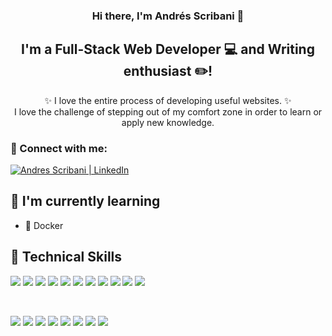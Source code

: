 <h3 align="center">
Hi there, I'm Andrés Scribani 👋
</h3>

<h2 align="center">
I'm a Full-Stack Web Developer 💻 and Writing enthusiast ✏️!
</h2> 

<p align=center>
✨ I love the entire process of developing useful websites. ✨
</br>
I love the challenge of stepping out of my comfort zone in order to learn or apply new knowledge.
</p>

### 🤝 Connect with me:
<a href="https://www.linkedin.com/in/andres-scribani/"><img src="https://img.shields.io/badge/linkedin-%230077B5.svg?style=for-the-badge&logo=linkedin&logoColor=white" alt="Andres Scribani | LinkedIn"/></a>

## 🌱 I'm currently learning

- 🐳 Docker

## 💼 Technical Skills

![](https://img.shields.io/badge/Code-JavaScript-informational?style=flat&logo=JavaScript&color=F7DF1E)
![](https://img.shields.io/badge/Code-Ruby-informational?style=flat&logo=Ruby&color=CC342D)
![](https://img.shields.io/badge/Code-Python-informational?style=flat&logo=Python&color=003B57)
![](https://img.shields.io/badge/Code-Ruby_on_Rails-informational?style=flat&logo=Ruby-On-Rails&color=CC0000)
![](https://img.shields.io/badge/Code-React-informational?style=flat&logo=react&color=61DAFB)
![](https://img.shields.io/badge/Code-Redux-informational?style=flat&logo=Redux&color=764ABC)
![](https://img.shields.io/badge/Code-React_Router-informational?style=flat&logo=react-router&color=white)
![](https://img.shields.io/badge/Code-HTML5-informational?style=flat&logo=HTML5&color=E34F26)
![](https://img.shields.io/badge/Style-CSS3-informational?style=flat&logo=CSS3&color=1572B6)
![](https://img.shields.io/badge/Style-styled--components-informational?style=flat&logo=styled-components&color=DB7093)
![](https://img.shields.io/badge/Databases-PostgreSQL-informational?style=flat&logo=PostgreSQL&color=336791)

</br>

![](https://img.shields.io/badge/Tools-Insomnia-informational?style=flat&logo=insomnia&logoColor=5849BE)
![](https://img.shields.io/badge/Tools-Figma-informational?style=flat&logo=Figma&color=F24E1E)
![](https://img.shields.io/badge/Tools-NPM-informational?style=flat&logo=NPM&color=CB3837)
![](https://img.shields.io/badge/Tools-Yarn-informational?style=flat&logo=Yarn&color=2C8EBB)
![](https://img.shields.io/badge/Tools-Heroku-informational?style=flat&logo=Heroku&color=430098)
![](https://img.shields.io/badge/Tools-Netlify-informational?style=flat&logo=netlify&color=00C7B7)
![](https://img.shields.io/badge/Tools-Git-informational?style=flat&logo=Git&color=F05032)
![](https://img.shields.io/badge/Tools-GitHub-informational?style=flat&logo=GitHub&color=181717)

<!-- ![Anurag's GitHub stats](https://github-readme-stats.vercel.app/api?username=scribani&count_private=true&show_icons=true&theme=github_dark) -->

<!--
Here are some ideas to get you started:

- 🔭 I’m currently working on ...
- 👯 I’m looking to collaborate on ...
- 🤔 I’m looking for help with ...
- 💬 Ask me about ...
- 📫 How to reach me: ...
- 😄 Pronouns: ...
- ⚡ Fun fact: ...
-->
